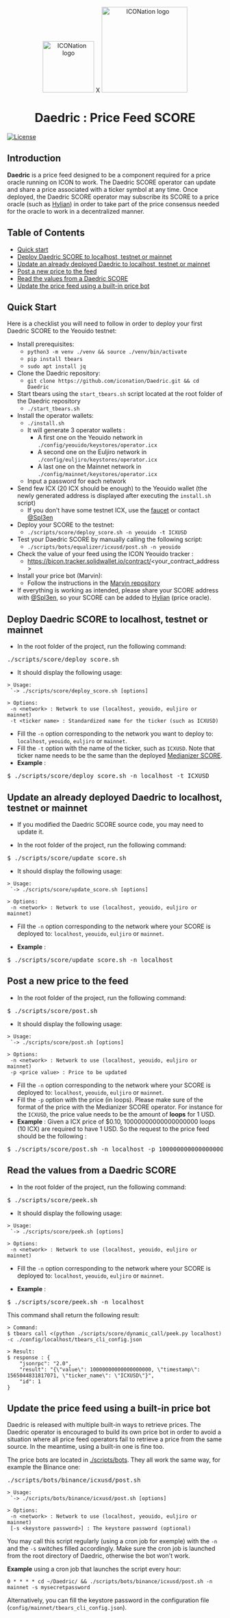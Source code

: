 <p align="center">
  <img 
    src="https://iconation.team/images/very_small.png" 
    width="120px"
    alt="ICONation logo">
  X
  <img 
    src="https://iconation.team/images/daedric_nobg.png" 
    width="200px"
    alt="ICONation logo">
</p>

<h1 align="center">Daedric : Price Feed SCORE</h1>

 [![License](https://img.shields.io/badge/License-Apache%202.0-blue.svg)](https://opensource.org/licenses/Apache-2.0)

## Introduction

**Daedric** is a price feed designed to be a component required for a price oracle running on ICON to work. The Daedric SCORE operator can update and share a price associated with a ticker symbol at any time. Once deployed, the Daedric SCORE operator may subscribe its SCORE to a price oracle (such as [Hylian](https://github.com/iconation/Hylian)) in order to take part of the price consensus needed for the oracle to work in a decentralized manner.

## Table of Contents

  * [Quick start](https://github.com/iconation/Daedric#quick-start)
  * [Deploy Daedric SCORE to localhost, testnet or mainnet](https://github.com/iconation/Daedric#deploy-daedric-score-to-localhost-testnet-or-mainnet)
  * [Update an already deployed Daedric to localhost, testnet or mainnet](https://github.com/iconation/Daedric#update-an-already-deployed-daedric-to-localhost-testnet-or-mainnet)
  * [Post a new price to the feed](https://github.com/iconation/Daedric#post-a-new-price-to-the-feed)
  * [Read the values from a Daedric SCORE](https://github.com/iconation/Daedric#read-the-values-from-a-daedric-score)
  * [Update the price feed using a built-in price bot](https://github.com/iconation/Daedric#update-the-price-feed-using-a-built-in-price-bot)

## Quick Start

Here is a checklist you will need to follow in order to deploy your first Daedric SCORE to the Yeouido testnet:

  * Install prerequisites:
    * `python3 -m venv ./venv && source ./venv/bin/activate`
    * `pip install tbears`
    * `sudo apt install jq`
  * Clone the Daedric repository:
    * `git clone https://github.com/iconation/Daedric.git && cd Daedric`
  * Start tbears using the `start_tbears.sh` script located at the root folder of the Daedric repository
    * `./start_tbears.sh`
  * Install the operator wallets:
    * `./install.sh`
    * It will generate 3 operator wallets : 
      * A first one on the Yeouido network in `./config/yeouido/keystores/operator.icx`
      * A second one on the Euljiro network in `./config/euljiro/keystores/operator.icx`
      * A last one on the Mainnet network in `./config/mainnet/keystores/operator.icx`
    * Input a password for each network
  * Send few ICX (20 ICX should be enough) to the Yeouido wallet (the newly generated address is displayed after executing the `install.sh` script)
    * If you don't have some testnet ICX, use the [faucet](http://icon-faucet.ibriz.ai/) or contact [@Spl3en](https://t.me/Spl3en)
  * Deploy your SCORE to the testnet:
    * `./scripts/score/deploy_score.sh -n yeouido -t ICXUSD`
  * Test your Daedric SCORE by manually calling the following script:
    * `./scripts/bots/equalizer/icxusd/post.sh -n yeouido`
  * Check the value of your feed using the ICON Yeouido tracker : 
    * https://bicon.tracker.solidwallet.io/contract/<your_contract_address>
  * Install your price bot (Marvin):
    * Follow the instructions in the [Marvin repository](https://github.com/rhizomeicx/marvin/blob/master/README.md)
  * If everything is working as intended, please share your SCORE address with [@Spl3en](https://t.me/Spl3en), so your SCORE can be added to [Hylian](https://github.com/iconation/Hylian) (price oracle).

## Deploy Daedric SCORE to localhost, testnet or mainnet

- In the root folder of the project, run the following command:
<pre>./scripts/score/deploy_score.sh</pre>

- It should display the following usage:
```
> Usage:
 `-> ./scripts/score/deploy_score.sh [options]

> Options:
 -n <network> : Network to use (localhost, yeouido, euljiro or mainnet)
 -t <ticker name> : Standardized name for the ticker (such as ICXUSD)
```

- Fill the `-n` option corresponding to the network you want to deploy to: `localhost`, `yeouido`, `euljiro` or `mainnet`.
- Fill the `-t` option with the name of the ticker, such as `ICXUSD`. Note that ticker name needs to be the same than the deployed [Medianizer SCORE](https://github.com/iconation/Medianizer).
- **Example** : 
<pre>$ ./scripts/score/deploy_score.sh -n localhost -t ICXUSD</pre>

## Update an already deployed Daedric to localhost, testnet or mainnet

- If you modified the Daedric SCORE source code, you may need to update it.

- In the root folder of the project, run the following command:
<pre>$ ./scripts/score/update_score.sh</pre>

- It should display the following usage:
```
> Usage:
 `-> ./scripts/score/update_score.sh [options]

> Options:
 -n <network> : Network to use (localhost, yeouido, euljiro or mainnet)
```

- Fill the `-n` option corresponding to the network where your SCORE is deployed to: `localhost`, `yeouido`, `euljiro` or `mainnet`.

- **Example** :
<pre>$ ./scripts/score/update_score.sh -n localhost</pre>


## Post a new price to the feed

- In the root folder of the project, run the following command:

<pre>$ ./scripts/score/post.sh</pre>

- It should display the following usage:
```
> Usage:
 `-> ./scripts/score/post.sh [options]

> Options:
 -n <network> : Network to use (localhost, yeouido, euljiro or mainnet)
 -p <price value> : Price to be updated
```

- Fill the `-n` option corresponding to the network where your SCORE is deployed to: `localhost`, `yeouido`, `euljiro` or `mainnet`.
- Fill the `-p` option with the price (in loops). Please make sure of the format of the price with the Medianizer SCORE operator. For instance for the `ICXUSD`, the price value needs to be the amount of **loops** for 1 USD.
- **Example** : Given a ICX price of $0.10, 10000000000000000000 loops (10 ICX) are required to have 1 USD. So the request to the price feed should be the following :
<pre>$ ./scripts/score/post.sh -n localhost -p 10000000000000000000</pre>

## Read the values from a Daedric SCORE

- In the root folder of the project, run the following command:

<pre>$ ./scripts/score/peek.sh</pre>

- It should display the following usage:
```
> Usage:
 `-> ./scripts/score/peek.sh [options]

> Options:
 -n <network> : Network to use (localhost, yeouido, euljiro or mainnet)
```

- Fill the `-n` option corresponding to the network where your SCORE is deployed to: `localhost`, `yeouido`, `euljiro` or `mainnet`.

- **Example** :
<pre>$ ./scripts/score/peek.sh -n localhost</pre>

This command shall return the following result:
```
> Command:
$ tbears call <(python ./scripts/score/dynamic_call/peek.py localhost) -c ./config/localhost/tbears_cli_config.json

> Result:
$ response : {
    "jsonrpc": "2.0",
    "result": "{\"value\": 10000000000000000000, \"timestamp\": 1565044831817071, \"ticker_name\": \"ICXUSD\"}",
    "id": 1
}
```

## Update the price feed using a built-in price bot

Daedric is released with multiple built-in ways to retrieve prices.
The Daedric operator is encouraged to build its own price bot in order to avoid a situation where all price feed operators fail to retrieve a price from the same source.
In the meantime, using a built-in one is fine too.

The price bots are located in [./scripts/bots](./scripts/bots).
They all work the same way, for example the Binance one:

<pre>
./scripts/bots/binance/icxusd/post.sh
</pre>

```
> Usage:
 `-> ./scripts/bots/binance/icxusd/post.sh [options]

> Options:
 -n <network> : Network to use (localhost, yeouido, euljiro or mainnet)
 [-s <keystore password>] : The keystore password (optional)
```

You may call this script regularly (using a cron job for exemple) with the `-n` and the `-s` switches filled accordingly.
Make sure the cron job is launched from the root directory of Daedric, otherwise the bot won't work.

**Example** using a cron job that launches the script every hour:

```
0 * * * * cd ~/Daedric/ && ./scripts/bots/binance/icxusd/post.sh -n mainnet -s mysecretpassword
```

Alternatively, you can fill the keystore password in the configuration file (`config/mainnet/tbears_cli_config.json`).
